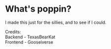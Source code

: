 # What's poppin?
I made this just for the sillies, and to see if I could.

Credits: \
Backend - TexasBearKat \
Frontend - Gooseiverse
